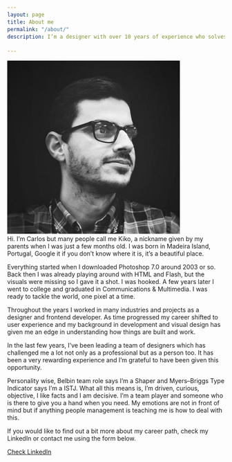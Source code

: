 ```yaml
---
layout: page
title: About me
permalink: "/about/"
description: I’m a designer with over 10 years of experience who solves challenges through design thinking.

---
```

<div class="profile-picture"> <img src="/assets/images/profile.jpg" alt="Carlos portrait"> </div> Hi. I’m Carlos but many people call me Kiko, a nickname given by my parents when I was just a few months old. I was born in Madeira Island, Portugal, Google it if you don’t know where it is, it’s a beautiful place.

Everything started when I downloaded Photoshop 7.0 around 2003 or so. Back then I was already playing around with HTML and Flash, but the visuals were missing so I gave it a shot. I was hooked. A few years later I went to college and graduated in Communications & Multimedia. I was ready to tackle the world, one pixel at a time.

Throughout the years I worked in many industries and projects as a designer and frontend developer. As time progressed my career shifted to user experience and my background in development and visual design has given me an edge in understanding how things are built and work.

In the last few years, I’ve been leading a team of designers which has challenged me a lot not only as a professional but as a person too. It has been a very rewarding experience and I’m grateful to have been given this opportunity.

Personality wise, Belbin team role says I’m a Shaper and Myers–Briggs Type Indicator says I’m a ISTJ. What all this means is, I’m driven, curious, objective, I like facts and I am decisive. I’m a team player and someone who is there to give you a hand when you need. My emotions are not in front of mind but if anything people management is teaching me is how to deal with this.

If you would like to find out a bit more about my career path, check my LinkedIn or contact me using the form below.

<a class="button  " href="https://www.linkedin.com/in/carlosjgsousa">Check LinkedIn</a>
